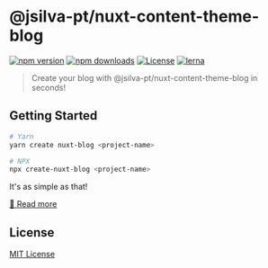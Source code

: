 # @jsilva-pt/nuxt-content-theme-blog

[![npm version][npm-version-src]][npm-version-href]
[![npm downloads][npm-downloads-src]][npm-downloads-href]
[![License][license-src]][license-href]
[![lerna][lerna-src]][lerna-href]

> Create your blog with @jsilva-pt/nuxt-content-theme-blog in seconds!

## Getting Started

```bash
# Yarn
yarn create nuxt-blog <project-name>

# NPX
npx create-nuxt-blog <project-name>
```

It's as simple as that!

[📖 Read more](https://docs.nuxtjs.blog)

## License

[MIT License](../../LICENSE)

<!-- Badges -->
[npm-version-src]: https://img.shields.io/npm/v/@jsilva-pt/nuxt-content-theme-blog/latest.svg
[npm-version-href]: https://npmjs.com/package/@jsilva-pt/nuxt-content-theme-blog

[npm-downloads-src]: https://img.shields.io/npm/dt/@jsilva-pt/nuxt-content-theme-blog.svg
[npm-downloads-href]: https://npmjs.com/package/@jsilva-pt/nuxt-content-theme-blog

[license-src]: https://img.shields.io/npm/l/@jsilva-pt/nuxt-content-theme-blog.svg
[license-href]: https://npmjs.com/package/@jsilva-pt/nuxt-content-theme-blog

[lerna-src]: https://img.shields.io/badge/maintained%20with-lerna-cc00ff.svg
[lerna-href]: https://lerna.js.org/
